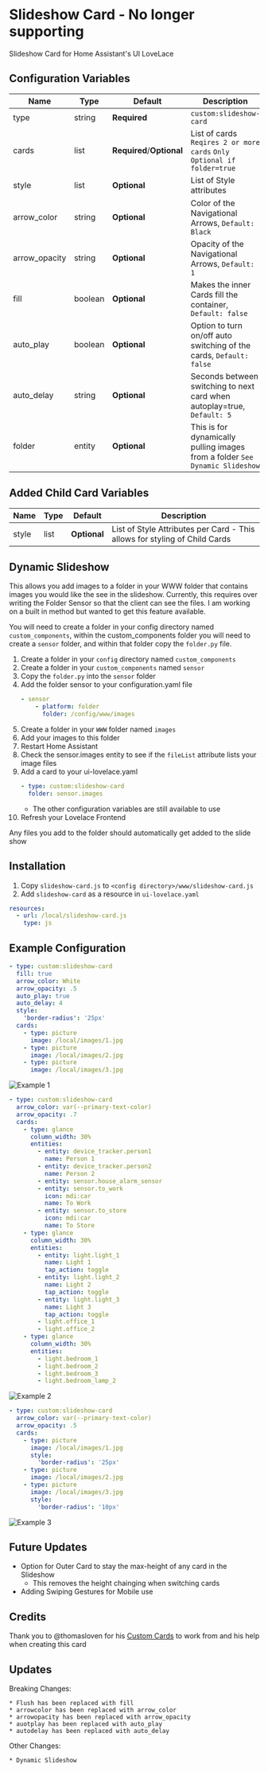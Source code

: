 # Slideshow Card - No longer supporting

Slideshow Card for Home Assistant's UI LoveLace

## Configuration Variables

| Name | Type | Default | Description
| ---- | ---- | ------- | -----------
| type | string | **Required** | `custom:slideshow-card`
| cards | list | **Required**/**Optional** | List of cards `Reqires 2 or more cards` `Only Optional if folder=true`
| style | list | **Optional** | List of Style attributes
| arrow_color | string | **Optional** | Color of the Navigational Arrows, `Default: Black`
| arrow_opacity | string | **Optional** | Opacity of the Navigational Arrows, `Default: 1`
| fill | boolean | **Optional** | Makes the inner Cards fill the container, `Default: false`
| auto_play | boolean | **Optional** | Option to turn on/off auto switching of the cards, `Default: false`
| auto_delay | string | **Optional** | Seconds between switching to next card when autoplay=true, `Default: 5`
| folder | entity | **Optional** | This is for dynamically pulling images from a folder `See Dynamic Slideshow`


## Added Child Card Variables

| Name | Type | Default | Description
| ---- | ---- | ------- | -----------
| style | list | **Optional** | List of Style Attributes per Card - This allows for styling of Child Cards

## Dynamic Slideshow

This allows you add images to a folder in your WWW folder that contains images you would like the see in the slideshow. Currently, this requires over writing the Folder Sensor so that the client can see the files. I am working on a built in method but wanted to get this feature available.

You will need to create a folder in your config directory named `custom_components`, within the custom_components folder you will need to create a `sensor` folder, and within that folder copy the `folder.py` file. 

1. Create a folder in your `config` directory named `custom_components`
2. Create a folder in your `custom_components` named `sensor`
3. Copy the `folder.py` into the `sensor` folder
4. Add the folder sensor to your configuration.yaml file
    ```yaml
    - sensor
        - platform: folder
          folder: /config/www/images
    ```
5. Create a folder in your `WWW` folder named `images`
6. Add your images to this folder
7. Restart Home Assistant
8. Check the sensor.images entity to see if the `fileList` attribute lists your image files
9. Add a card to your ui-lovelace.yaml
    ```yaml
    - type: custom:slideshow-card
      folder: sensor.images
    ```
    * The other configuration variables are still available to use
10. Refresh your Lovelace Frontend

Any files you add to the folder should automatically get added to the slide show


## Installation

1. Copy `slideshow-card.js` to `<config directory>/www/slideshow-card.js`
2. Add `slideshow-card` as a resource in `ui-lovelace.yaml`

```yaml
resources:
  - url: /local/slideshow-card.js
    type: js
```

## Example Configuration

```yaml
- type: custom:slideshow-card
  fill: true
  arrow_color: White
  arrow_opacity: .5
  auto_play: true
  auto_delay: 4
  style:
    'border-radius': '25px'
  cards:
    - type: picture
      image: /local/images/1.jpg
    - type: picture
      image: /local/images/2.jpg
    - type: picture
      image: /local/images/3.jpg
```

![Example 1](https://i.gyazo.com/2ec6758472c4802cac7deb4f2beb777e.gif)

```yaml
- type: custom:slideshow-card
  arrow_color: var(--primary-text-color)
  arrow_opacity: .7
  cards:
    - type: glance
      column_width: 30%
      entities:
        - entity: device_tracker.person1
          name: Person 1
        - entity: device_tracker.person2
          name: Person 2
        - entity: sensor.house_alarm_sensor
        - entity: sensor.to_work
          icon: mdi:car
          name: To Work
        - entity: sensor.to_store
          icon: mdi:car
          name: To Store
    - type: glance
      column_width: 30%
      entities:
        - entity: light.light_1
          name: Light 1
          tap_action: toggle
        - entity: light.light_2
          name: Light 2
          tap_action: toggle
        - entity: light.light_3
          name: Light 3
          tap_action: toggle
        - light.office_1
        - light.office_2
    - type: glance
      column_width: 30%
      entities:
        - light.bedroom_1
        - light.bedroom_2
        - light.bedroom_3
        - light.bedroom_lamp_2
```

![Example 2](https://i.gyazo.com/9a344f995906b43e42b8be85e9c8d675.gif)

```yaml
- type: custom:slideshow-card
  arrow_color: var(--primary-text-color)
  arrow_opacity: .5
  cards:
    - type: picture
      image: /local/images/1.jpg
      style:
        'border-radius': '25px'
    - type: picture
      image: /local/images/2.jpg
    - type: picture
      image: /local/images/3.jpg
      style:
        'border-radius': '10px'
```

![Example 3](https://i.gyazo.com/662d39821d47a6131daf235a6876cf41.gif)

## Future Updates
* Option for Outer Card to stay the max-height of any card in the Slideshow
  * This removes the height chainging when switching cards
* Adding Swiping Gestures for Mobile use

## Credits

Thank you to @thomasloven for his [Custom Cards](https://community.home-assistant.io/t/my-lovelace-plugins/70726) to work from and his help when creating this card

## Updates

Breaking Changes: 

    * Flush has been replaced with fill
    * arrowcolor has been replaced with arrow_color
    * arrowopacity has been replaced with arrow_opacity
    * auotplay has been replaced with auto_play
    * autodelay has been replaced with auto_delay
Other Changes:

    * Dynamic Slideshow
